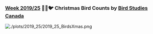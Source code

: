 ### [Week 2019/25](https://github.com/Z3tt/TidyTuesday/blob/master/R/2019_25_BirdsXmas.Rmd) 🎅🏽🐦 Christmas Bird Counts	by [Bird Studies Canada](https://www.birdscanada.org/index.jsp)
![./plots/2019_25/2019_25_BirdsXmas.png](https://raw.githubusercontent.com/Z3tt/TidyTuesday/master/plots/2019_25/2019_25_BirdsXmas.png)
